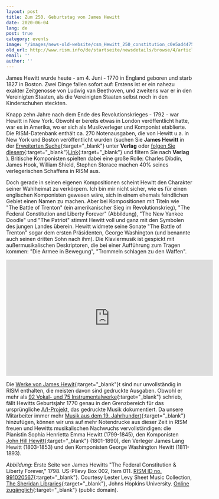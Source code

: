 ```yaml
---
layout: post
title: Zum 250. Geburtstag von James Hewitt
date: 2020-06-04
lang: de
post: true
category: events
image: "/images/news-old-website/csm_Hewitt_250_constitution_c0e5ad4475.jpg"
old_url: http://www.rism.info/de/startseite/newsdetails/browse/4/article/64/james-hewitt-at-250.html
email: ''
author: ''
---
```


James Hewitt wurde heute - am 4. Juni - 1770 in England geboren und starb 1827 in Boston. Zwei Dinge fallen sofort auf: Erstens ist er ein nahezu exakter Zeitgenosse von Ludwig van Beethoven, und zweitens war er in den Vereinigten Staaten, als die Vereinigten Staaten selbst noch in den Kinderschuhen steckten.

Knapp zehn Jahre nach dem Ende des Revolutionskrieges - 1792 - war Hewitt in New York. Obwohl er bereits etwas in London veröffentlicht hatte, war es in Amerika, wo er sich als Musikverleger und Komponist etablierte. Die RISM-Datenbank enthält ca. 270 Notenausgaben, die von Hewitt u.a. in New York und Boston veröffentlicht wurden (suchen Sie **James Hewitt** in der [Erweiterten Suche](https://opac.rism.info/advanced-search){:target="_blank"} unter **Verlag** oder [folgen Sie diesem](https://opac.rism.info/search?View=rism&q=James+Hewitt){:target="_blank"}[Link](https://opac.rism.info/search?View=rism&q=James+Hewitt){:target="_blank"} und filtern Sie nach **Verlag** ). Britische Komponisten spielten dabei eine große Rolle: Charles Dibdin, James Hook, William Shield, Stephen Storace machen 40% seines verlegerischen Schaffens in RISM aus.

Doch gerade in seinen eigenen Kompositionen scheint Hewitt den Charakter seiner Wahlheimat zu verkörpern. Ich bin mir nicht sicher, wie es für einen englischen Komponisten gewesen wäre, sich in einem ehemals feindlichen Gebiet einen Namen zu machen. Aber bei Kompositionen mit Titeln wie "The Battle of Trenton" (ein amerikanischer Sieg im Revolutionskrieg), "The Federal Constitution and Liberty Forever" (Abbildung), "The New Yankee Doodle" und "The Patriot" stimmt Hewitt voll und ganz mit den Symbolen des jungen Landes überein. Hewitt widmete seine Sonate "The Battle of Trenton" sogar dem ersten Präsidenten, George Washington (und benannte auch seinen dritten Sohn nach ihm). Die Klaviermusik ist gespickt mit außermusikalischen Deskriptoren, die bei einer Aufführung zum Tragen kommen: "Die Armee in Bewegung", "Trommeln schlagen zu den Waffen".

<iframe width="560" height="315" src="https://www.youtube.com/embed/EcvY-9CdvrU" frameborder="0" allow="accelerometer; autoplay; encrypted-media; gyroscope; picture-in-picture" allowfullscreen></iframe>


Die [Werke von James Hewit](https://opac.rism.info/search?View=rism&author=hewitt+james){:target="_blank"}t sind nur unvollständig in RISM enthalten, die meisten davon sind gedruckte Ausgaben. Obwohl er mehr als [92 Vokal- und 75 Instrumentalwerke](https://books.google.de/books?id=NeVl_rsKhwsC&lpg=PP1&ots=1ZsN03qMZq&dq=%22James%20Hewitt%3A%20Selected%20Compositions.%22&hl=de&pg=PR7#v=onepage&q=%22James%20Hewitt:%20Selected%20Compositions.%22&f=false){:target="_blank"} schrieb, fällt Hewitts Geburtsjahr 1770 genau in den Grenzbereich für das ursprüngliche [A/I-Projekt](/publications.html#c36), das gedruckte Musik dokumentiert. Da unsere Mitarbeiter immer mehr [Musik aus dem 19. Jahrhundert](/new_at_rism/2020/03/12/rism-and-beethoven-and-the-19th-century.html){:target="_blank"} hinzufügen, können wir uns auf mehr Notendrucke aus dieser Zeit in RISM freuen und Hewitts musikalischen Nachwuchs vervollständigen: die Pianistin Sophia Henrietta Emma Hewitt (1799-1845), den Komponisten [John Hill Hewitt](https://opac.rism.info/search?View=rism&q=John+Hill+Hewitt){:target="_blank"} (1801-1890), den Verleger James Lang Hewitt (1803-1853) und den Komponisten George Washington Hewitt (1811-1893).

_Abbildung_: Erste Seite von James Hewitts "The Federal Constitution & Liberty Forever," 1798. US-PIlevy Box 002, Item 011. [RISM ID no. 991020567](https://opac.rism.info/search?id=991020567&View=rism){:target="_blank"}. Courtesy Lester Levy Sheet Music Collection, [The Sheridan Libraries](https://www.library.jhu.edu/){:target="_blank"}, Johns Hopkins University. [Online zugänglich](https://levysheetmusic.mse.jhu.edu/collection/002/011){:target="_blank"} (public domain).
